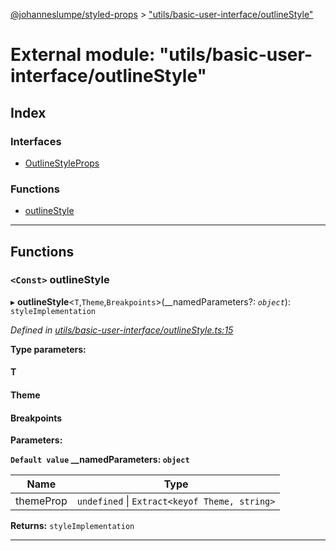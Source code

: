 [@johanneslumpe/styled-props](../README.md) > ["utils/basic-user-interface/outlineStyle"](../modules/_utils_basic_user_interface_outlinestyle_.md)

# External module: "utils/basic-user-interface/outlineStyle"

## Index

### Interfaces

* [OutlineStyleProps](../interfaces/_utils_basic_user_interface_outlinestyle_.outlinestyleprops.md)

### Functions

* [outlineStyle](_utils_basic_user_interface_outlinestyle_.md#outlinestyle)

---

## Functions

<a id="outlinestyle"></a>

### `<Const>` outlineStyle

▸ **outlineStyle**<`T`,`Theme`,`Breakpoints`>(__namedParameters?: *`object`*): `styleImplementation`

*Defined in [utils/basic-user-interface/outlineStyle.ts:15](https://github.com/johanneslumpe/styled-props/blob/8e709f1/src/utils/basic-user-interface/outlineStyle.ts#L15)*

**Type parameters:**

#### T 
#### Theme 
#### Breakpoints 
**Parameters:**

**`Default value` __namedParameters: `object`**

| Name | Type |
| ------ | ------ |
| themeProp | `undefined` \| `Extract<keyof Theme, string>` |

**Returns:** `styleImplementation`

___

